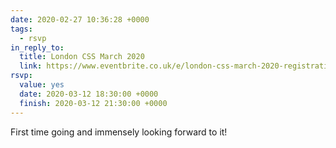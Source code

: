 ```yaml
---
date: 2020-02-27 10:36:28 +0000
tags:
  - rsvp
in_reply_to:
  title: London CSS March 2020
  link: https://www.eventbrite.co.uk/e/london-css-march-2020-registration-95887400797
rsvp:
  value: yes
  date: 2020-03-12 18:30:00 +0000
  finish: 2020-03-12 21:30:00 +0000
---
```


First time going and immensely looking forward to it!
